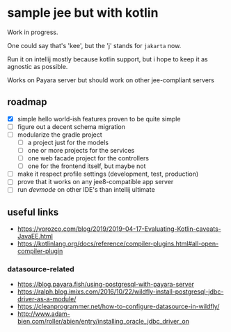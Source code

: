# sample jee but with kotlin

Work in progress.

One could say that's 'kee', but the 'j' stands for `jakarta` now.

Run it on intellij mostly because kotlin support, but i hope to keep it as
agnostic as possible.

Works on Payara server but should work on other jee-compliant servers

## roadmap

- [X] simple hello world-ish features proven to be quite simple
- [ ] figure out a decent schema migration
- [ ] modularize the gradle project
  - [ ] a project just for the models
  - [ ] one or more projects for the services
  - [ ] one web facade project for the controllers
  - [ ] one for the frontend itself, but maybe not
 - [ ] make it respect profile settings (development, test, production)
 - [ ] prove that it works on any jee8-compatible app server
 - [ ] run _devmode_ on other IDE's than intellij ultimate

## useful links

- <https://vorozco.com/blog/2019/2019-04-17-Evaluating-Kotlin-caveats-JavaEE.html>
- <https://kotlinlang.org/docs/reference/compiler-plugins.html#all-open-compiler-plugin>

### datasource-related

- <https://blog.payara.fish/using-postgresql-with-payara-server>
- <https://ralph.blog.imixs.com/2016/10/22/wildfly-install-postgresql-jdbc-driver-as-a-module/>
- <https://cleanprogrammer.net/how-to-configure-datasource-in-wildfly/>
- <http://www.adam-bien.com/roller/abien/entry/installing_oracle_jdbc_driver_on>

